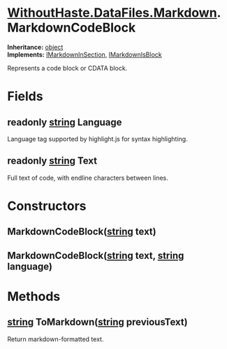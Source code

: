 # [WithoutHaste.DataFiles.Markdown](TableOfContents.WithoutHaste.DataFiles.Markdown.md).MarkdownCodeBlock

**Inheritance:** [object](https://docs.microsoft.com/en-us/dotnet/api/system.object)  
**Implements:** [IMarkdownInSection](WithoutHaste.DataFiles.Markdown.IMarkdownInSection.md), [IMarkdownIsBlock](WithoutHaste.DataFiles.Markdown.IMarkdownIsBlock.md)  

Represents a code block or CDATA block.  

# Fields

## readonly [string](https://docs.microsoft.com/en-us/dotnet/api/system.string) Language

Language tag supported by highlight.js for syntax highlighting.  

## readonly [string](https://docs.microsoft.com/en-us/dotnet/api/system.string) Text

Full text of code, with endline characters between lines.  

# Constructors

## MarkdownCodeBlock([string](https://docs.microsoft.com/en-us/dotnet/api/system.string) text)

## MarkdownCodeBlock([string](https://docs.microsoft.com/en-us/dotnet/api/system.string) text, [string](https://docs.microsoft.com/en-us/dotnet/api/system.string) language)

# Methods

## [string](https://docs.microsoft.com/en-us/dotnet/api/system.string) ToMarkdown([string](https://docs.microsoft.com/en-us/dotnet/api/system.string) previousText)

Return markdown-formatted text.  

